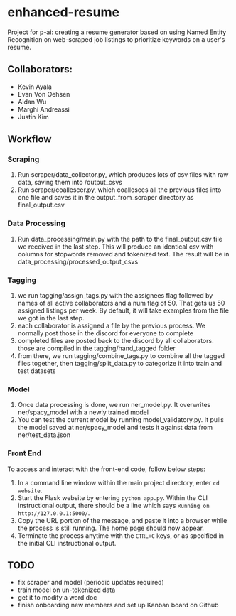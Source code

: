 # enhanced-resume
Project for p-ai: creating a resume generator based on using Named Entity Recognition on web-scraped job listings to prioritize keywords on a user's resume.

## Collaborators:
- Kevin Ayala
- Evan Von Oehsen
- Aidan Wu
- Marghi Andreassi
- Justin Kim


## Workflow

### Scraping
1. Run scraper/data_collector.py, which produces lots of csv files with raw data, saving them into /output_csvs
2. Run scraper/coallescer.py, which coallesces all the previous files into one file and saves it in the output_from_scraper directory as final_output.csv

### Data Processing
1. Run data_processing/main.py with the path to the final_output.csv file we received in the last step. This will produce an identical csv with columns for stopwords removed and tokenized text. The result will be in data_processing/processed_output_csvs

### Tagging
1. we run tagging/assign_tags.py with the assignees flag followed by names of all active collaborators and a num flag of 50. That gets us 50 assigned listings per week. By default, it will take examples from the file we got in the last step.
2. each collaborator is assigned a file by the previous process. We normally post those in the discord for everyone to complete
3. completed files are posted back to the discord by all collaborators. those are compiled in the tagging/hand_tagged folder
4. from there, we run tagging/combine_tags.py to combine all the tagged files together, then tagging/split_data.py to categorize it into train and test datasets

### Model
1. Once data processing is done, we run ner_model.py. It overwrites ner/spacy_model with a newly trained model
2. You can test the current model by running model_validatory.py. It pulls the model saved at ner/spacy_model and tests it against data from ner/test_data.json

### Front End
To access and interact with the front-end code, follow below steps:
1. In a command line window within the main project directory, enter ``cd website``.
2. Start the Flask website by entering ``python app.py``. Within the CLI instructional output, there should be a line which says ```Running on http://127.0.0.1:5000/```. 
3. Copy the URL portion of the message, and paste it into a browser while the process is still running. The home page should now appear.
4. Terminate the process anytime with the ```CTRL+C``` keys, or as specified in the initial CLI instructional output.

## TODO
- fix scraper and model (periodic updates required)
- train model on un-tokenized data
- get it to modify a word doc
- finish onboarding new members and set up Kanban board on Github
